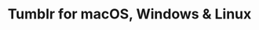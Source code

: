 ---
name: Tumblr
url: 'https://www.tumblr.com'
category: Social Networking
title: 'Tumblr for macOS, Windows & Linux'
key: tumblr

---